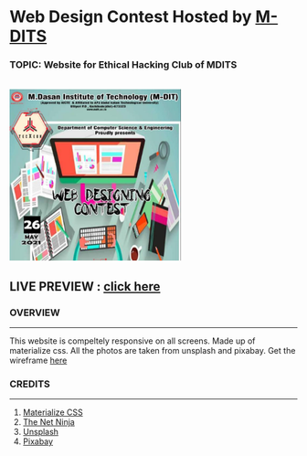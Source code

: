 # Web Design Contest Hosted by [M-DITS](http://mdit.ac.in/)

### **TOPIC**: Website for Ethical Hacking Club of MDITS

<br>

<img src="images/poster.png" width="300" height="300">
<br>

## LIVE PREVIEW : [click here](https://akhilmuraliai.github.io/mdit-web-design-contest/)

### OVERVIEW

---

This website is compeltely responsive on all screens. Made up of materialize css. All the photos are taken from unsplash and pixabay. Get the wireframe [here](wireframe.png)

### CREDITS

---

1. [Materialize CSS](https://materializecss.com/)
2. [The Net Ninja](https://www.youtube.com/channel/UCW5YeuERMmlnqo4oq8vwUpg)
3. [Unsplash](https://unsplash.com/)
4. [Pixabay](https://pixabay.com/)
